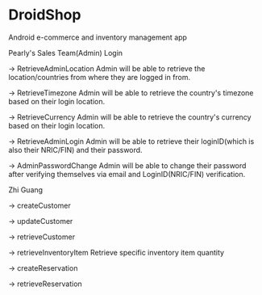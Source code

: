 DroidShop
=========
Android e-commerce and inventory management app

Pearly's Sales Team(Admin) Login 

-> RetrieveAdminLocation
Admin will be able to retrieve the location/countries from where they are logged in from.

-> RetrieveTimezone
Admin will be able to retrieve the country's timezone based on their login location.

-> RetrieveCurrency
Admin will be able to retrieve the country's currency based on their login location.

-> RetrieveAdminLogin
Admin will be able to retrieve their loginID(which is also their NRIC/FIN) and their password.

-> AdminPasswordChange
Admin will be able to change their password after verifying themselves via email and LoginID(NRIC/FIN) verification.

Zhi Guang

-> createCustomer

-> updateCustomer

-> retrieveCustomer

-> retrieveInventoryItem
Retrieve specific inventory item quantity

-> createReservation

-> retrieveReservation
